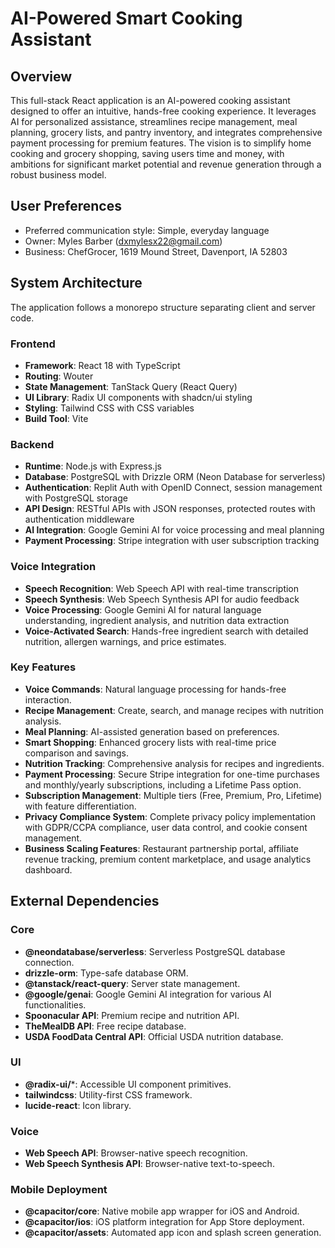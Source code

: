 # AI-Powered Smart Cooking Assistant

## Overview
This full-stack React application is an AI-powered cooking assistant designed to offer an intuitive, hands-free cooking experience. It leverages AI for personalized assistance, streamlines recipe management, meal planning, grocery lists, and pantry inventory, and integrates comprehensive payment processing for premium features. The vision is to simplify home cooking and grocery shopping, saving users time and money, with ambitions for significant market potential and revenue generation through a robust business model.

## User Preferences
- Preferred communication style: Simple, everyday language
- Owner: Myles Barber (dxmylesx22@gmail.com)
- Business: ChefGrocer, 1619 Mound Street, Davenport, IA 52803

## System Architecture

The application follows a monorepo structure separating client and server code.

### Frontend
- **Framework**: React 18 with TypeScript
- **Routing**: Wouter
- **State Management**: TanStack Query (React Query)
- **UI Library**: Radix UI components with shadcn/ui styling
- **Styling**: Tailwind CSS with CSS variables
- **Build Tool**: Vite

### Backend
- **Runtime**: Node.js with Express.js
- **Database**: PostgreSQL with Drizzle ORM (Neon Database for serverless)
- **Authentication**: Replit Auth with OpenID Connect, session management with PostgreSQL storage
- **API Design**: RESTful APIs with JSON responses, protected routes with authentication middleware
- **AI Integration**: Google Gemini AI for voice processing and meal planning
- **Payment Processing**: Stripe integration with user subscription tracking

### Voice Integration
- **Speech Recognition**: Web Speech API with real-time transcription
- **Speech Synthesis**: Web Speech Synthesis API for audio feedback
- **Voice Processing**: Google Gemini AI for natural language understanding, ingredient analysis, and nutrition data extraction
- **Voice-Activated Search**: Hands-free ingredient search with detailed nutrition, allergen warnings, and price estimates.

### Key Features
- **Voice Commands**: Natural language processing for hands-free interaction.
- **Recipe Management**: Create, search, and manage recipes with nutrition analysis.
- **Meal Planning**: AI-assisted generation based on preferences.
- **Smart Shopping**: Enhanced grocery lists with real-time price comparison and savings.
- **Nutrition Tracking**: Comprehensive analysis for recipes and ingredients.
- **Payment Processing**: Secure Stripe integration for one-time purchases and monthly/yearly subscriptions, including a Lifetime Pass option.
- **Subscription Management**: Multiple tiers (Free, Premium, Pro, Lifetime) with feature differentiation.
- **Privacy Compliance System**: Complete privacy policy implementation with GDPR/CCPA compliance, user data control, and cookie consent management.
- **Business Scaling Features**: Restaurant partnership portal, affiliate revenue tracking, premium content marketplace, and usage analytics dashboard.

## External Dependencies

### Core
- **@neondatabase/serverless**: Serverless PostgreSQL database connection.
- **drizzle-orm**: Type-safe database ORM.
- **@tanstack/react-query**: Server state management.
- **@google/genai**: Google Gemini AI integration for various AI functionalities.
- **Spoonacular API**: Premium recipe and nutrition API.
- **TheMealDB API**: Free recipe database.
- **USDA FoodData Central API**: Official USDA nutrition database.

### UI
- **@radix-ui/***: Accessible UI component primitives.
- **tailwindcss**: Utility-first CSS framework.
- **lucide-react**: Icon library.

### Voice
- **Web Speech API**: Browser-native speech recognition.
- **Web Speech Synthesis API**: Browser-native text-to-speech.

### Mobile Deployment
- **@capacitor/core**: Native mobile app wrapper for iOS and Android.
- **@capacitor/ios**: iOS platform integration for App Store deployment.
- **@capacitor/assets**: Automated app icon and splash screen generation.